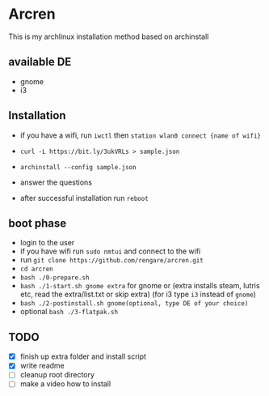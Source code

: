 # Arcren

This is my archlinux installation method based on archinstall

## available DE
- gnome
- i3


## Installation
- if you have a wifi, run `iwctl` then `station wlan0 connect {name of wifi}`

- `curl -L https://bit.ly/3ukVRLs > sample.json`
- `archinstall --config sample.json`
- answer the questions
- after successful installation run `reboot`

## boot phase
- login to the user
- if you have wifi run `sudo nmtui` and connect to the wifi
- run `git clone https://github.com/rengare/arcren.git`
- `cd arcren`
- `bash ./0-prepare.sh`
- `bash ./1-start.sh gnome extra` for gnome or (extra installs steam, lutris etc, read the extra/list.txt or skip extra) (for i3 type `i3` instead of `gnome`)
- `bash ./2-postinstall.sh gnome(optional, type DE of your choice)`
- optional `bash ./3-flatpak.sh`


## TODO

- [x] finish up extra folder and install script
- [x] write readme
- [ ] cleanup root directory 
- [ ] make a video how to install
